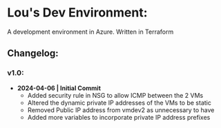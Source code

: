 # Lou's Dev Environment:

A development environment in Azure. Written in Terraform

## Changelog:

### v1.0:
- **2024-04-06 | Initial Commit**
    - Added security rule in NSG to allow ICMP between the 2 VMs
    - Altered the dynamic private IP addresses of the VMs to be static 
    - Removed Public IP address from vmdev2 as unnecessary to have
    - Added more variables to incorporate private IP address prefixes